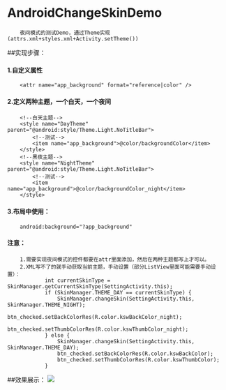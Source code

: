 # AndroidChangeSkinDemo
        夜间模式的测试Demo，通过Theme实现(attrs.xml+styles.xml+Activity.setTheme())

##实现步骤：
#### 1.自定义属性
        <attr name="app_background" format="reference|color" />

#### 2.定义两种主题，一个白天，一个夜间
        <!--白天主题-->
        <style name="DayTheme" parent="@android:style/Theme.Light.NoTitleBar">
            <!--测试-->
            <item name="app_background">@color/backgroundColor</item>
        </style>
        <!--黑夜主题-->
        <style name="NightTheme" parent="@android:style/Theme.Light.NoTitleBar">
            <!--测试-->
            <item name="app_background">@color/backgroundColor_night</item>
        </style>

#### 3.布局中使用：
        android:background="?app_background"

#### 注意：
        1.需要实现夜间模式的控件都要在attr里面添加，然后在两种主题都写上才可以。
        2.XML写不了的就手动获取当前主题，手动设置（部分ListView里面可能需要手动设置）：
                int currentSkinType = SkinManager.getCurrentSkinType(SettingActivity.this);
                if (SkinManager.THEME_DAY == currentSkinType) {
                    SkinManager.changeSkin(SettingActivity.this, SkinManager.THEME_NIGHT);
                    btn_checked.setBackColorRes(R.color.kswBackColor_night);
                    btn_checked.setThumbColorRes(R.color.kswThumbColor_night);
                } else {
                    SkinManager.changeSkin(SettingActivity.this, SkinManager.THEME_DAY);
                    btn_checked.setBackColorRes(R.color.kswBackColor);
                    btn_checked.setThumbColorRes(R.color.kswThumbColor);
                }

##效果展示：
![](https://github.com/maning0303/AndroidChangeSkinDemo/raw/master/screenshots/001.gif)
